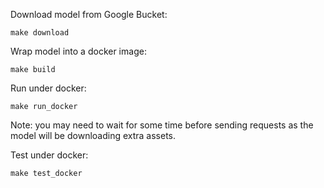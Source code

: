 Download model from Google Bucket:

```make download```

Wrap model into a docker image:

```make build```

Run under docker:

```make run_docker```

Note: you may need to wait for some time before sending requests as the model will be downloading
extra assets.

Test under docker:

```make test_docker```